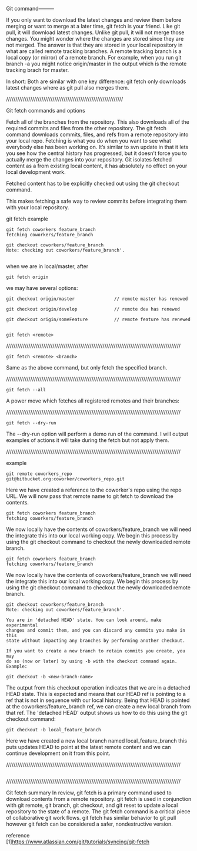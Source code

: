 
Git command———



If you only want to download the latest changes and review them before merging or want to merge at a later time, git fetch is your friend. Like git pull, it will download latest changes. Unlike git pull, it will not merge those changes. You might wonder where the changes are stored since they are not merged. The answer is that they are stored in your local repository in what are called remote tracking branches. A remote tracking branch is a local copy (or mirror) of a remote branch. For example, when you run git branch -a you might notice origin/master in the output which is the remote tracking brach for master.


In short: Both are similar with one key difference: git fetch only downloads latest changes where as git pull also merges them.

///////////////////////////////////////////////////////////////

Git fetch commands and options


Fetch all of the branches from the repository. This also downloads all of the required commits and files from the other repository.
The git fetch command downloads commits, files, and refs from a remote repository into your local repo. Fetching is what you do when you want to see what everybody else has been working on. It’s similar to svn update in that it lets you see how the central history has progressed, but it doesn’t force you to actually merge the changes into your repository. Git isolates fetched content as a from existing local content, it has absolutely no effect on your local development work.

Fetched content has to be explicitly checked out using the git checkout command. 

This makes fetching a safe way to review commits before integrating them with your local repository.

git fetch example
```
git fetch coworkers feature_branch
fetching coworkers/feature_branch

git checkout coworkers/feature_branch
Note: checking out coworkers/feature_branch'.


```

when we are in local/master,
after 
```
git fetch origin
```

we may have several options:
```
git checkout origin/master               // remote master has renewed

git checkout origin/develop              // remote dev has renewed

git checkout origin/someFeature          // remote feature has renewed


```





```
git fetch <remote>
```

//////////////////////////////////////////////////////////////////////////////////////////////

```
git fetch <remote> <branch>

```
Same as the above command, but only fetch the specified branch.




//////////////////////////////////////////////////////////////////////////////////////////////

```
git fetch --all

```
A power move which fetches all registered remotes and their branches:



//////////////////////////////////////////////////////////////////////////////////////////////

```
git fetch --dry-run

```
The --dry-run option will perform a demo run of the command. I will output examples of actions it will take during the fetch but not apply them.



//////////////////////////////////////////////////////////////////////////////////////////////

example

```
git remote coworkers_repo git@bitbucket.org:coworker/coworkers_repo.git

```

Here we have created a reference to the coworker's repo using the repo URL. We will now pass that remote name to git fetch to download the contents.

```
git fetch coworkers feature_branch
fetching coworkers/feature_branch
```

We now locally have the contents of coworkers/feature_branch we will need the integrate this into our local working copy. We begin this process by using the git checkout command to checkout the newly downloaded remote branch.

```
git fetch coworkers feature_branch
fetching coworkers/feature_branch
```

We now locally have the contents of coworkers/feature_branch we will need the integrate this into our local working copy. We begin this process by using the git checkout command to checkout the newly downloaded remote branch.

```
git checkout coworkers/feature_branch
Note: checking out coworkers/feature_branch'.

You are in 'detached HEAD' state. You can look around, make experimental
changes and commit them, and you can discard any commits you make in this
state without impacting any branches by performing another checkout.

If you want to create a new branch to retain commits you create, you may
do so (now or later) by using -b with the checkout command again. Example:

git checkout -b <new-branch-name>

```

The output from this checkout operation indicates that we are in a detached HEAD state. This is expected and means that our HEAD ref is pointing to a ref that is not in sequence with our local history. Being that HEAD is pointed at the coworkers/feature_branch ref, we can create a new local branch from that ref. The 'detached HEAD' output shows us how to do this using the git checkout command:


```
git checkout -b local_feature_branch

```

Here we have created a new local branch named local_feature_branch this puts updates HEAD to point at the latest remote content and we can continue development on it from this point.

//////////////////////////////////////////////////////////////////////////////////////////////

```

```


//////////////////////////////////////////////////////////////////////////////////////////////

Git fetch summary
In review, git fetch is a primary command used to download contents from a remote repository. git fetch is used in conjunction with git remote, git branch, git checkout, and git reset to update a local repository to the state of a remote. The git fetch command is a critical piece of collaborative git work flows. git fetch has similar behavior to git pull however git fetch can be considered a safer, nondestructive version.


reference      
[1]https://www.atlassian.com/git/tutorials/syncing/git-fetch
